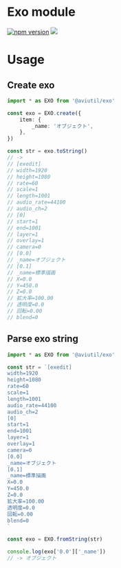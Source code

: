 # Exo module

[![npm version](https://img.shields.io/npm/v/@aviutil/exo.svg?style=for-the-badge)](https://www.npmjs.com/package/@aviutil/exo)
[![](https://img.shields.io/npm/l/@aviutil/exo.svg?style=for-the-badge)](https://github.com/ddpn08/node-aviutil/blob/main/LICENSE)

# Usage

## Create exo

```ts
import * as EXO from '@aviutil/exo'

const exo = EXO.create({
    item: {
        _name: 'オブジェクト',
    },
})

const str = exo.toString()
// ->
// [exedit]
// width=1920
// height=1080
// rate=60
// scale=1
// length=1001
// audio_rate=44100
// audio_ch=2
// [0]
// start=1
// end=1001
// layer=1
// overlay=1
// camera=0
// [0.0]
// _name=オブジェクト
// [0.1]
// _name=標準描画
// X=0.0
// Y=450.0
// Z=0.0
// 拡大率=100.00
// 透明度=0.0
// 回転=0.00
// blend=0
```

## Parse exo string

```ts
import * as EXO from '@aviutil/exo'

const str = `[exedit]
width=1920
height=1080
rate=60
scale=1
length=1001
audio_rate=44100
audio_ch=2
[0]
start=1
end=1001
layer=1
overlay=1
camera=0
[0.0]
_name=オブジェクト
[0.1]
_name=標準描画
X=0.0
Y=450.0
Z=0.0
拡大率=100.00
透明度=0.0
回転=0.00
blend=0
`

const exo = EXO.fromString(str)

console.log(exo['0.0']['_name'])
// -> オブジェクト
```
